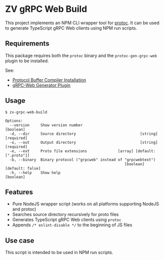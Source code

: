 # ZV gRPC Web Build

This project implements an NPM CLI wrapper tool for [protoc](https://www.npmjs.com/package/protoc). It can be used to generate TypeScript gRPC Web clients using NPM run scripts.

## Requirements

This package requires both the `protoc` binary and the `protoc-gen-grpc-web` plugin to be installed.

See:
- [Protocol Buffer Compiler Installation](https://grpc.io/docs/protoc-installation/)
- [gRPC-Web Generator Plugin](https://github.com/grpc/grpc-web#code-generator-plugin)

## Usage

```
$ zv-grpc-web-build

Options:
  --version     Show version number                                    [boolean]
  -d, --dir     Source directory                             [string] [required]
  -o, --out     Output directory                             [string] [required]
  -e, --ext     Proto file extensions              [array] [default: [".proto"]]
  -b, --binary  Binary protocol ("grpcweb" instead of "grpcwebtext")
                                                      [boolean] [default: false]
  -h, --help    Show help                                              [boolean]

```
## Features

* Pure NodeJS wrapper script (works on all platforms supporting NodeJS and protoc)
* Searches source directory recursively for proto files
* Generates TypeScript gRPC Web clients using `protoc`
* Appends `/* eslint-disable */` to the beginning of JS files

## Use case

This script is intended to be used in NPM run scripts.

